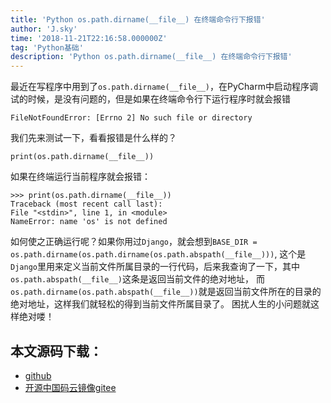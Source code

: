 ```yaml
---
title: 'Python os.path.dirname(__file__) 在终端命令行下报错'
author: 'J.sky'
time: '2018-11-21T22:16:58.000000Z'
tag: 'Python基础'
description: 'Python os.path.dirname(__file__) 在终端命令行下报错'
---
```


最近在写程序中用到了`os.path.dirname(__file__)`，在PyCharm中启动程序调试的时候，是没有问题的，但是如果在终端命令行下运行程序时就会报错


    FileNotFoundError: [Errno 2] No such file or directory

我们先来测试一下，看看报错是什么样的？


    print(os.path.dirname(__file__))


如果在终端运行当前程序就会报错：

    >>> print(os.path.dirname(__file__))
    Traceback (most recent call last):
    File "<stdin>", line 1, in <module>
    NameError: name 'os' is not defined

如何使之正确运行呢？如果你用过`Django`，就会想到`BASE_DIR = os.path.dirname(os.path.dirname(os.path.abspath(__file__)))`,
这个是`Django`里用来定义当前文件所属目录的一行代码，后来我查询了一下，其中`os.path.abspath(__file__)`这条是返回当前文件的绝对地址，
而`os.path.dirname(os.path.abspath(__file__))`就是返回当前文件所在的目录的绝对地址，这样我们就轻松的得到当前文件所属目录了。
困扰人生的小问题就这样绝对喽！

## 本文源码下载：

+ [github](https://github.com/bosichong/17python.com/blob/master/io/ospathabspath.py)
+ [开源中国码云镜像gitee](https://gitee.com/J_Sky/17python.com/blob/master/io/ospathabspath.py)